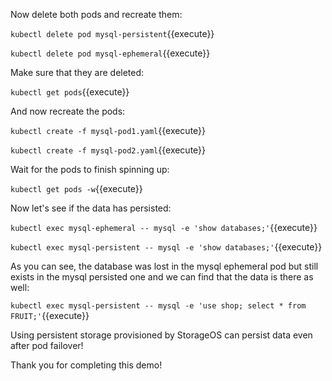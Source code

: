 Now delete both pods and recreate them:

`kubectl delete pod mysql-persistent`{{execute}}

`kubectl delete pod mysql-ephemeral`{{execute}}

Make sure that they are deleted:

`kubectl get pods`{{execute}}

And now recreate the pods:

`kubectl create -f mysql-pod1.yaml`{{execute}}

`kubectl create -f mysql-pod2.yaml`{{execute}}

Wait for the pods to finish spinning up:

`kubectl get pods -w`{{execute}}

Now let's see if the data has persisted:

`kubectl exec mysql-ephemeral -- mysql -e 'show databases;'`{{execute}}

`kubectl exec mysql-persistent -- mysql -e 'show databases;'`{{execute}}

As you can see, the database was lost in the mysql ephemeral pod but still exists in the mysql persisted one and we can find that the data is there as well:

`kubectl exec mysql-persistent -- mysql -e 'use shop; select * from FRUIT;'`{{execute}}

Using persistent storage provisioned by StorageOS can persist data even after pod failover!

Thank you for completing this demo!